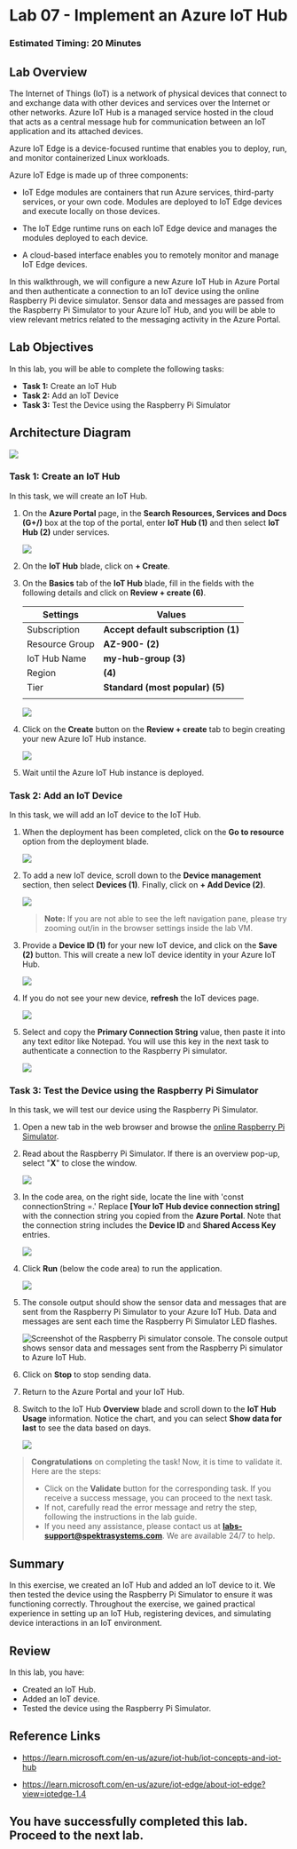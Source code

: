 # Lab 07 - Implement an Azure IoT Hub

### Estimated Timing: 20 Minutes

## Lab Overview

The Internet of Things (IoT) is a network of physical devices that connect to and exchange data with other devices and services over the Internet or other networks. Azure IoT Hub is a managed service hosted in the cloud that acts as a central message hub for communication between an IoT application and its attached devices.

Azure IoT Edge is a device-focused runtime that enables you to deploy, run, and monitor containerized Linux workloads.

Azure IoT Edge is made up of three components:

 - IoT Edge modules are containers that run Azure services, third-party services, or your own code. Modules are deployed to IoT Edge devices and execute locally on those devices.
 
 - The IoT Edge runtime runs on each IoT Edge device and manages the modules deployed to each device.

 - A cloud-based interface enables you to remotely monitor and manage IoT Edge devices.

In this walkthrough, we will configure a new Azure IoT Hub in Azure Portal and then authenticate a connection to an IoT device using the online Raspberry Pi device simulator. Sensor data and messages are passed from the Raspberry Pi Simulator to your Azure IoT Hub, and you will be able to view relevant metrics related to the messaging activity in the Azure Portal.

## Lab Objectives

In this lab, you will be able to complete the following tasks:

+ **Task 1:** Create an IoT Hub
+ **Task 2:** Add an IoT Device
+ **Task 3:** Test the Device using the Raspberry Pi Simulator

## Architecture Diagram

![](../images/az900lab07.PNG) 

### Task 1: Create an IoT Hub

In this task, we will create an IoT Hub. 

1. On the **Azure Portal** page, in the **Search Resources, Services and Docs (G+/)** box at the top of the portal, enter **IoT Hub (1)** and then select **IoT Hub (2)** under services.

   ![](./images/az-900-77.png)
  
1. On the **IoT Hub** blade, click on **+ Create**.

1. On the **Basics** tab of the **IoT Hub** blade, fill in the fields with the following details and click on **Review + create (6)**.

    | Settings | Values |
    |--|--|
    | Subscription | **Accept default subscription (1)** |
    | Resource Group | **AZ-900-<inject key="DeploymentID" enableCopy="false"/> (2)**  |
    | IoT Hub Name | **my-hub-group<inject key="DeploymentID" enableCopy="false" /> (3)** |
    | Region | **<inject key="Region" enableCopy="false"/> (4)** |
    | Tier | **Standard (most popular) (5)** |
    |||

    ![](./images/az-900-78.png)
  
1. Click on the **Create** button on the **Review + create** tab to begin creating your new Azure IoT Hub instance.

   ![](./images/az-900-79.png)

1. Wait until the Azure IoT Hub instance is deployed. 

### Task 2: Add an IoT Device

In this task, we will add an IoT device to the IoT Hub. 

1. When the deployment has been completed, click on the **Go to resource** option from the deployment blade. 

	![](../images/lab7-image3.png)

1. To add a new IoT device, scroll down to the **Device management** section, then select **Devices (1)**. Finally, click on **+ Add Device (2)**.

	![](../images/lab7-image4.png)

   >**Note:** If you are not able to see the left navigation pane, please try zooming out/in in the browser settings inside the lab VM.

1. Provide a **Device ID (1)** for your new IoT device, **<inject key="DeploymentID" enableCopy="false" />** and click on the **Save (2)** button. This will create a new IoT device identity in your Azure IoT Hub.

   ![](../images/lab7-image5.png)
  
1. If you do not see your new device, **refresh** the IoT devices page.

   ![](../images/lab7-image6.png)

1. Select **<inject key="DeploymentID" enableCopy="false" />** and copy the **Primary Connection String** value, then paste it into any text editor like Notepad. You will use this key in the next task to authenticate a connection to the Raspberry Pi simulator.

	![](../images/lab7-image7.png)

### Task 3: Test the Device using the Raspberry Pi Simulator

In this task, we will test our device using the Raspberry Pi Simulator. 

1. Open a new tab in the web browser and browse the [online Raspberry Pi Simulator](https://azure-samples.github.io/raspberry-pi-web-simulator/#Getstarted). 

1. Read about the Raspberry Pi Simulator. If there is an overview pop-up, select "**X**" to close the window.

    ![](../images/lab7-image8.png)

1. In the code area, on the right side, locate the line with 'const connectionString =.' Replace **[Your IoT Hub device connection string]**  with the connection string you copied from the **Azure Portal**. Note that the connection string includes the **Device ID** and **Shared Access Key** entries.

	![](../images/lab7-image9.png)

1. Click **Run** (below the code area) to run the application.

    ![](../images/lab7-image10.png)
  
1. The console output should show the sensor data and messages that are sent from the Raspberry Pi Simulator to your Azure IoT Hub. Data and messages are sent each time the Raspberry Pi Simulator LED flashes. 

	![Screenshot of the Raspberry Pi simulator console.  The console output shows sensor data and messages sent from the Raspberry Pi simulator to Azure IoT Hub.](../images/AZ-9000705.png)

1. Click on **Stop** to stop sending data.

1. Return to the Azure Portal and your IoT Hub.

1. Switch to the IoT Hub **Overview** blade and scroll down to the **IoT Hub Usage** information. Notice the chart, and you can select **Show data for last** to see the data based on days.

   ![](./images/az-900-80.png)

> **Congratulations** on completing the task! Now, it is time to validate it. Here are the steps:
> - Click on the **Validate** button for the corresponding task. If you receive a success message, you can proceed to the next task. 
> - If not, carefully read the error message and retry the step, following the instructions in the lab guide.
> - If you need any assistance, please contact us at **labs-support@spektrasystems.com**. We are available 24/7 to help.

<validation step="c3f78c30-0c67-4b92-b8e7-9cf3c9df79a7" />

## Summary
In this exercise, we created an IoT Hub and added an IoT device to it. We then tested the device using the Raspberry Pi Simulator to ensure it was functioning correctly. Throughout the exercise, we gained practical experience in setting up an IoT Hub, registering devices, and simulating device interactions in an IoT environment.

## Review
In this lab, you have:
- Created an IoT Hub.
- Added an IoT device.
- Tested the device using the Raspberry Pi Simulator.

## Reference Links

- https://learn.microsoft.com/en-us/azure/iot-hub/iot-concepts-and-iot-hub
  
- https://learn.microsoft.com/en-us/azure/iot-edge/about-iot-edge?view=iotedge-1.4

  
## You have successfully completed this lab. Proceed to the next lab.
